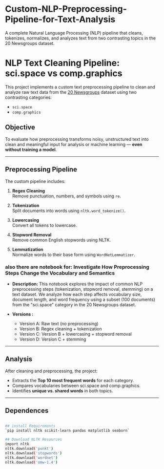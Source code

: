 # Custom-NLP-Preprocessing-Pipeline-for-Text-Analysis
A complete Natural Language Processing (NLP) pipeline that cleans, tokenizes, normalizes, and analyzes text from two contrasting topics in the 20 Newsgroups dataset.

# NLP Text Cleaning Pipeline: sci.space vs comp.graphics

This project implements a custom text preprocessing pipeline to clean and analyze raw text data from the [20 Newsgroups](https://scikit-learn.org/0.19/datasets/twenty_newsgroups.html) dataset using two contrasting categories:

- `sci.space`
- `comp.graphics`

## Objective

To evaluate how preprocessing transforms noisy, unstructured text into clean and meaningful input for analysis or machine learning — **even without training a model**.

---

## Preprocessing Pipeline

The custom pipeline includes:

1. **Regex Cleaning**  
   Remove punctuation, numbers, and symbols using `re`.

2. **Tokenization**  
   Split documents into words using `nltk.word_tokenize()`.

3. **Lowercasing**  
   Convert all tokens to lowercase.

4. **Stopword Removal**  
   Remove common English stopwords using NLTK.

5. **Lemmatization**  
   Normalize words to their base form using `WordNetLemmatizer`.

### also there are notebook for: Investigate How Preprocessing Steps Change the Vocabulary and Semantics
- **Description:**
   This notebook explores the impact of common NLP preprocessing steps (tokenization, stopword removal, stemming)
   on a text dataset. We analyze how each step affects vocabulary size, document length, and word frequency
   using a subset (100 documents) from the "sci.space" category in the 20 Newsgroups dataset.

- **Versions :**
   - Version A: Raw text (no preprocessing)
   - Version B: Regex cleaning + tokenization
   - Version C: Version B + lowercasing + stopword removal
   - Version D: Version C + stemming

---

## Analysis

After cleaning and preprocessing, the project:

- Extracts the **Top 10 most frequent words** for each category.
- Compares vocabularies between sci.space and comp.graphics.
- Identifies **unique vs. shared words** in both topics.

---

## Dependences

```bash

## install Requirements
`pip install nltk scikit-learn pandas matplotlib seaborn`

## Download NLTK Resources
import nltk
nltk.download('punkt')
nltk.download('stopwords')
nltk.download('wordnet')
nltk.download('omw-1.4')
